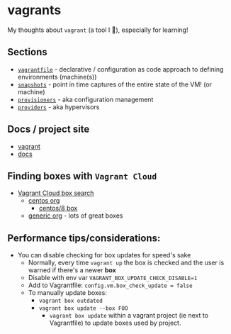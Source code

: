 # vagrants

My thoughts about `vagrant` (a tool I 💖), especially for learning!

## Sections

- [`vagrantfile`](./vagrantfile.md) - declarative / configuration as code approach to defining environments (machine(s))
- [`snapshots`](./snapshots.md) - point in time captures of the entire state of the VM! (or machine)
- [`provisioners`](./provisioners.md) - aka configuration management
- [`providers`](./providers.md) - aka hypervisors

## Docs / project site

- [vagrant](https://www.vagrantup.com/)
- [docs](https://docs.vagrantup.com/)

## Finding boxes with `Vagrant Cloud`

- [Vagrant Cloud box search](https://app.vagrantup.com/boxes/search)
  - [centos org](https://app.vagrantup.com/centos)
    - [centos/8 box](https://app.vagrantup.com/centos/boxes/8)
  - [generic org](https://app.vagrantup.com/generic) - lots of great boxes

## Performance tips/considerations:

- You can disable checking for box updates for speed's sake
  - Normally, every time `vagrant up` the box is checked and the user is warned if there's a newer **box**
  - Disable with env var `VAGRANT_BOX_UPDATE_CHECK_DISABLE=1`
  - Add to Vagrantfile: `config.vm.box_check_update = false`
  - To manually update boxes:
    - `vagrant box outdated`
    - `vagrant box update --box FOO`
      - `vagrant box update` within a vagrant project (ie next to Vagrantfile) to update boxes used by project.
